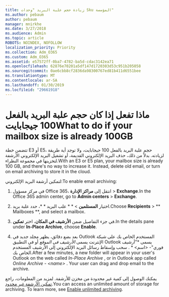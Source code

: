 ```yaml
---
title: زيادة حجم علبة البريد "وحدات Sku المؤسسة"
ms.author: pebaum
author: pebaum
manager: mnirkhe
ms.date: 3/27/2018
ms.audience: Admin
ms.topic: article
ROBOTS: NOINDEX, NOFOLLOW
localization_priority: Priority
ms.collection: Adm_O365
ms.custom: Adm_O365
ms.assetid: e57572ff-0ba7-4782-ba5d-cdac3142ea71
ms.openlocfilehash: 62876e70201a5df147d1720303d53c951b205058
ms.sourcegitcommit: 0ae6cbb8cf2836da98300767ed81b411d6551bee
ms.translationtype: MT
ms.contentlocale: ar-SA
ms.lasthandoff: 01/30/2019
ms.locfileid: "29661918"
---
```

# <a name="what-to-do-if-your-mailbox-size-is-already-100gb"></a><span data-ttu-id="85a92-102">ماذا تفعل إذا كان حجم علبة البريد بالفعل 100 جيجابايت</span><span class="sxs-lookup"><span data-stu-id="85a92-102">What to do if your mailbox size is already 100GB</span></span>

<span data-ttu-id="85a92-p101">تتضمن خطة E3 أو E5، حجم علبة البريد بالفعل 100 جيجابايت، ولا توجد أية طريقة لزيادته. بدلاً من ذلك، حذف البريد الإلكتروني القديمة، أو تشغيل البريد الإلكتروني الأرشفة لتخزينها في مجموعة النظراء.</span><span class="sxs-lookup"><span data-stu-id="85a92-p101">With an E3 or E5 plan, your mailbox size is already 100 GB, and there's no way to increase it. Instead, delete old email, or turn on email archiving to store it in the cloud.</span></span> 
  
<span data-ttu-id="85a92-105">لتمكين أرشفة البريد الإلكتروني:</span><span class="sxs-lookup"><span data-stu-id="85a92-105">To enable email archiving:</span></span>
  
1. <span data-ttu-id="85a92-106">في مركز مسؤول Office 365، انتقل إلى **مراكز الإدارة** \> **Exchange**.</span><span class="sxs-lookup"><span data-stu-id="85a92-106">In the Office 365 admin center, go to **Admin centers** \> **Exchange**.</span></span> 
    
2. <span data-ttu-id="85a92-107">اختيار **المستلمين** \> \* \* علب البريد \* \*، حدد علبة بريد.</span><span class="sxs-lookup"><span data-stu-id="85a92-107">Choose **Recipients** \> \*\* Mailboxes \*\*, and select a mailbox.</span></span> 
    
3. <span data-ttu-id="85a92-108">في جزء التفاصيل ضمن **الأرشيف في المكان**، اختر **تمكين**.</span><span class="sxs-lookup"><span data-stu-id="85a92-108">In the details pane under **In-Place Archive**, choose **Enable**.</span></span> 
    
4. <span data-ttu-id="85a92-p102">بعد بضع دقائق، يظهر مجلد جديد في Outlook المستخدم الخاص بك على شبكة الإنترنت يسمى *الأرشيف في الموقع* أو في التطبيق Outlook يسمى \*"أرشيف فوري"- \<اسم\> \* . سحب وإسقاط رسائل البريد الإلكتروني إلى الأرشيف المستخدم الخاص بك.</span><span class="sxs-lookup"><span data-stu-id="85a92-p102">After a few minutes, a new folder will appear in your user's Outlook on the web called  *In-Place Archive*  , or in Outlook app called  *Online Archive - \<name\>*  . Your user can drag and drop email to the archive.</span></span> 
    
<span data-ttu-id="85a92-p103">يمكنك الوصول إلى كمية غير محدودة من مخزن للأرشفة. لمزيد من المعلومات، راجع [تمكين الأرشفة غير محدود](https://support.office.com/article/enable-unlimited-archiving-in-office-365-admin-help-e2a789f2-9962-4960-9fd4-a00aa063559e).</span><span class="sxs-lookup"><span data-stu-id="85a92-p103">You can access an unlimited amount of storage for archiving. To learn more, see [Enable unlimited archiving](https://support.office.com/article/enable-unlimited-archiving-in-office-365-admin-help-e2a789f2-9962-4960-9fd4-a00aa063559e).</span></span>
  

